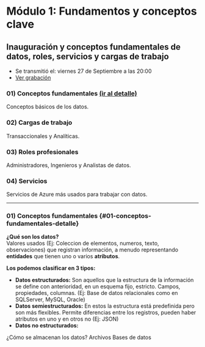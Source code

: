 # Módulo 1: Fundamentos y conceptos clave

## **Inauguración y conceptos fundamentales de datos, roles, servicios y cargas de trabajo**
  - Se transmitió el: viernes 27 de Septiembre a las 20:00  
  - [Ver grabación](https://codigofacilito.com/videos/introduccion-conceptos-fundamentales-de-datos-roles-servicios-y-cargas-de-trabajo)



### 01) Conceptos fundamentales [(ir al detalle)](#01-conceptos-fundamentales-detalle)
Conceptos básicos de los datos.

### 02) Cargas de trabajo
Transaccionales y Analíticas.

### 03) Roles profesionales
Administradores, Ingenieros y Analistas de datos.

### 04) Servicios
Servicios de Azure más usados para trabajar con datos.

---

### 01) Conceptos fundamentales {#01-conceptos-fundamentales-detalle}

**¿Qué son los datos?**   
Valores usados (Ej: Coleccion de elementos, numeros, texto, observaciones) que registran información, a menudo representando **entidades** que tienen uno o varios **atributos**.

**Los podemos clasificar en 3 tipos:**
- **Datos estructurados:** Son aquellos que la estructura de la información se define con anterioridad, en un esquema fijo, estricto. Campos, propiedades, columnas. (Ej: Base de datos relacionales como en SQLServer, MySQL, Oracle)
- **Datos semiestructurados:** En estos la estructura está predefinida pero son más flexibles. Permite diferencias entre los registros, pueden haber atributos en uno y en otros no (Ej: JSON)
- **Datos no estructurados:**

¿Cómo se almacenan los datos?
Archivos
Bases de datos
